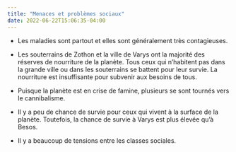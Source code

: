 ```yaml
---
title: "Menaces et problèmes sociaux"
date: 2022-06-22T15:06:35-04:00
---
```


- Les maladies sont partout et elles sont généralement très contagieuses.

- Les souterrains de Zothon et la ville de Varys ont la majorité des réserves de nourriture de la planète. Tous ceux qui n’habitent pas dans la grande ville ou dans les souterrains se battent pour leur survie. La nourriture est insuffisante pour subvenir aux besoins de tous.

- Puisque la planète est en crise de famine, plusieurs se sont tournés vers le cannibalisme.

- Il y a peu de chance de survie pour ceux qui vivent à la surface de la planète. Toutefois, la chance de survie à Varys est plus élevée qu’à Besos.

- Il y a beaucoup de tensions entre les classes sociales.
